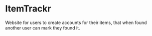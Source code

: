 # ItemTrackr
Website for users to create accounts for their items, that when found another user can mark they found it.
